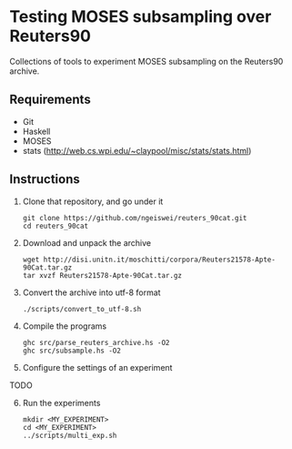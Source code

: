 Testing MOSES subsampling over Reuters90
=======================================

Collections of tools to experiment MOSES subsampling on the Reuters90
archive.

Requirements
------------

* Git
* Haskell
* MOSES
* stats (http://web.cs.wpi.edu/~claypool/misc/stats/stats.html)

Instructions
------------

1. Clone that repository, and go under it

    ```
    git clone https://github.com/ngeiswei/reuters_90cat.git
    cd reuters_90cat
    ```

2. Download and unpack the archive

    ```
    wget http://disi.unitn.it/moschitti/corpora/Reuters21578-Apte-90Cat.tar.gz
    tar xvzf Reuters21578-Apte-90Cat.tar.gz
    ```

3. Convert the archive into utf-8 format

    ```
    ./scripts/convert_to_utf-8.sh
    ```

4. Compile the programs

   ```
   ghc src/parse_reuters_archive.hs -O2
   ghc src/subsample.hs -O2
   ```

5. Configure the settings of an experiment

TODO

6. Run the experiments

   ```
   mkdir <MY_EXPERIMENT>
   cd <MY_EXPERIMENT>
   ../scripts/multi_exp.sh
   ```
